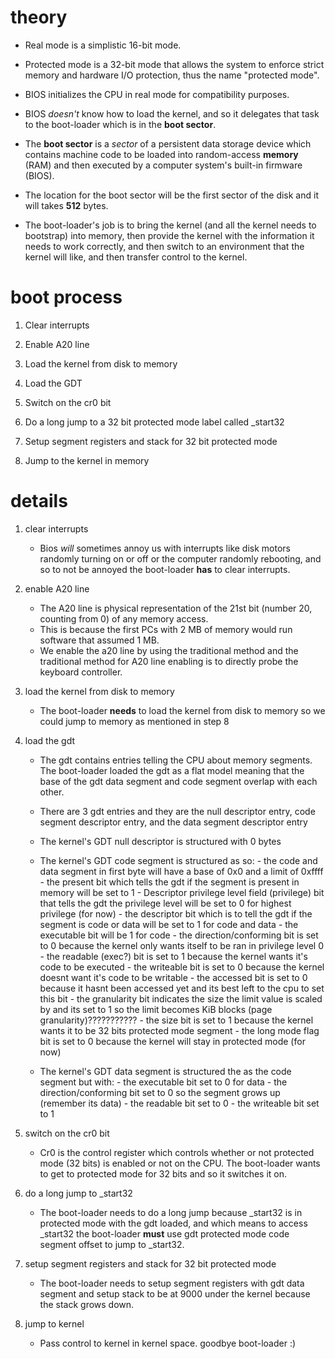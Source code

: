 # theory

* Real mode is a simplistic 16-bit mode.

* Protected mode is a 32-bit mode that allows the system to enforce strict memory and hardware I/O protection, thus the name "protected mode".

* BIOS initializes the CPU in real mode for compatibility purposes.

* BIOS _doesn't_ know how to load the kernel, and so it delegates that task to the boot-loader which is in the **boot sector**. 

* The **boot sector** is a _sector_ of a persistent data storage device which contains machine code to be loaded into random-access **memory** (RAM) and then executed by a computer system's built-in firmware (BIOS). 

* The location for the boot sector will be the first sector of the disk and it will takes **512** bytes.

* The boot-loader's job is to bring the kernel (and all the kernel needs to bootstrap) into memory, then provide the kernel with the information it needs to work correctly, and then switch to an environment that the kernel will like, and then transfer control to the kernel.


# boot process

1. Clear interrupts

2. Enable A20 line

3. Load the kernel from disk to memory

4. Load the GDT

5. Switch on the cr0 bit

6. Do a long jump to a 32 bit protected mode label called _start32

7. Setup segment registers and stack for 32 bit protected mode

8. Jump to the kernel in memory

# details

1. clear interrupts
	* Bios _will_ sometimes annoy us with interrupts like disk motors randomly turning on or off or the computer randomly rebooting, and so to not be annoyed the boot-loader **has** to clear interrupts.

2. enable A20 line
	* The A20 line is physical representation of the 21st bit (number 20, counting from 0) of any memory access. 
	* This is because the first PCs with 2 MB of memory would run software that assumed 1 MB.
	* We enable the a20 line by using the traditional method and the traditional method for A20 line enabling is to directly probe the keyboard controller. 

7. load the kernel from disk to memory
	* The boot-loader **needs** to load the kernel from disk to memory so we could jump to memory as mentioned in step 8

3. load the gdt
	* The gdt contains entries telling the CPU about memory segments. The boot-loader loaded the gdt as a flat model meaning that the base of the gdt data segment and code segment overlap with each other.
	
	* There are 3 gdt entries and they are the null descriptor entry, code segment descriptor entry, and the data segment descriptor entry
	
	* The kernel's GDT null descriptor is structured with 0 bytes

	* The kernel's GDT code segment is structured as so:
			- the code and data segment in first byte will have a base of 0x0 and a limit of 0xffff
               		- the present bit which tells the gdt if the segment is present in memory will be set to 1
               		- Descriptor privilege level field (privilege) bit that tells the gdt the privilege level will be set to 0 for highest privilege (for now)
               		- the descriptor bit which is to tell the gdt if the segment is code or data will be set to 1 for code and data
			- the executable bit will be 1 for code
			- the direction/conforming bit is set to 0 because the kernel only wants itself to be ran in privilege level 0
			- the readable (exec?) bit is set to 1 because the kernel wants it's code to be executed
			- the writeable bit is set to 0 because the kernel doesnt want it's code to be writable
			- the accessed bit is set to 0 because it hasnt been accessed yet and its best left to the cpu to set this bit
			- the granularity bit indicates the size the limit value is scaled by and its set to 1 so the limit becomes KiB blocks (page granularity)???????????
			- the size bit is set to 1 because the kernel wants it to be 32 bits protected mode segment
			- the long mode flag bit is set to 0 because the kernel will stay in protected mode (for now)

	* The kernel's GDT data segment is structured the as the code segment but with:
			- the executable bit set to 0 for data
			- the direction/conforming bit set to 0 so the segment grows up (remember its data)
			- the readable bit set to 0
			- the writeable bit set to 1

4. switch on the cr0 bit
	* Cr0 is the control register which controls whether or not protected mode (32 bits) is enabled or not on the CPU. The boot-loader wants to get to protected mode for 32 bits and so it switches it on.

5. do a long jump to _start32
	* The boot-loader needs to do a long jump because _start32 is in protected mode with the gdt loaded, and which means to access _start32 the boot-loader **must** use gdt protected mode code segment offset to jump to _start32.

6. setup segment registers and stack for 32 bit protected mode
	* The boot-loader needs to setup segment registers with gdt data segment and setup stack to be at 9000 under the kernel because the stack grows down.

8. jump to kernel
	* Pass control to kernel in kernel space. goodbye boot-loader :)
